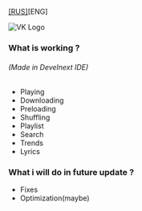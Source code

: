 [[RUS]](https://github.com/gbowsky/VKMusic/blob/master/README.ru.md "[RUS]")[ENG]

![VK Logo](https://i.imgur.com/44a4RcL.png "VK Logo")

### What is working ?
###### (Made in Develnext IDE)
- Playing
- Downloading
- Preloading
- Shuffling
- Playlist
- Search
- Trends
- Lyrics

### What i will do in future update ?
- Fixes
- Optimization(maybe)
